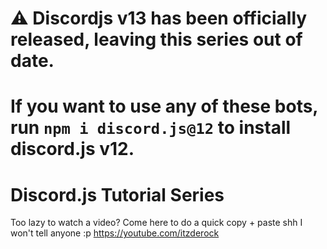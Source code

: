 # ⚠ Discordjs v13 has been officially released, leaving this series out of date.
# If you want to use any of these bots, run `npm i discord.js@12` to install discord.js v12.

# Discord.js Tutorial Series
 Too lazy to watch a video?
 Come here to do a quick copy + paste
 shh I won't tell anyone :p
 https://youtube.com/itzderock
